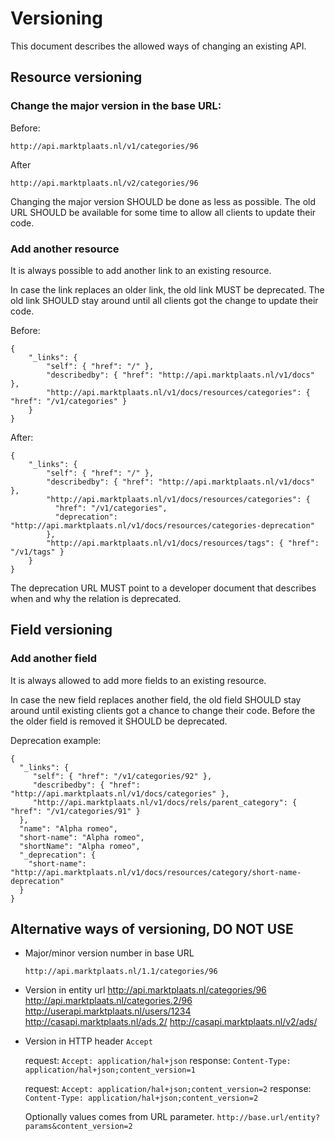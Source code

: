 Versioning
==========

This document describes the allowed ways of changing an existing API.

Resource versioning
-------------------

### Change the major version in the base URL:

Before:

    http://api.marktplaats.nl/v1/categories/96

After

    http://api.marktplaats.nl/v2/categories/96

Changing the major version SHOULD be done as less as possible. The old URL SHOULD be available for some time to allow
all clients to update their code.

### Add another resource

It is always possible to add another link to an existing resource.

In case the link replaces an older link, the old link MUST be deprecated. The old link SHOULD stay around until all
clients got the change to update their code.

Before:

    {
        "_links": {
            "self": { "href": "/" },
            "describedby": { "href": "http://api.marktplaats.nl/v1/docs" },
            "http://api.marktplaats.nl/v1/docs/resources/categories": { "href": "/v1/categories" }
        }
    }

After:

    {
        "_links": {
            "self": { "href": "/" },
            "describedby": { "href": "http://api.marktplaats.nl/v1/docs" },
            "http://api.marktplaats.nl/v1/docs/resources/categories": {
              "href": "/v1/categories",
              "deprecation": "http://api.marktplaats.nl/v1/docs/resources/categories-deprecation"
            },
            "http://api.marktplaats.nl/v1/docs/resources/tags": { "href": "/v1/tags" }
        }
    }

The deprecation URL MUST point to a developer document that describes when and why the relation is deprecated.


Field versioning
----------------

### Add another field

It is always allowed to add more fields to an existing resource.

In case the new field replaces another field, the old field SHOULD stay around until existing clients got a chance to
change their code. Before the the older field is removed it SHOULD be deprecated.

Deprecation example:

    {
      "_links": {
         "self": { "href": "/v1/categories/92" },
         "describedby": { "href": "http://api.marktplaats.nl/v1/docs/categories" },
         "http://api.marktplaats.nl/v1/docs/rels/parent_category": { "href": "/v1/categories/91" }
      },
      "name": "Alpha romeo",
      "short-name": "Alpha romeo",
      "shortName": "Alpha romeo",
      "_deprecation": {
        "short-name": "http://api.marktplaats.nl/v1/docs/resources/category/short-name-deprecation"
      }
    }

Alternative ways of versioning, DO NOT USE
------------------------------------------

* Major/minor version number in base URL

  `http://api.marktplaats.nl/1.1/categories/96`

* Version in entity url
  http://api.marktplaats.nl/categories/96
  http://api.marktplaats.nl/categories.2/96
  http://userapi.marktplaats.nl/users/1234
  http://casapi.marktplaats.nl/ads.2/
  http://casapi.marktplaats.nl/v2/ads/

* Version in HTTP header `Accept`

  request: `Accept: application/hal+json`
  response: `Content-Type: application/hal+json;content_version=1`

  request: `Accept: application/hal+json;content_version=2`
  response: `Content-Type: application/hal+json;content_version=2`

  Optionally values comes from URL parameter.
  `http://base.url/entity?params&content_version=2`
